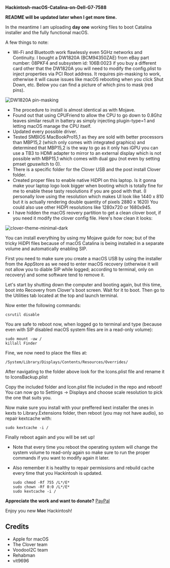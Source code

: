 **Hackintosh-macOS-Catalina-on-Dell-G7-7588**

**README will be updated later when I get more time.**

In the meantime I am uploading **day one** working files to boot Catalina installer and the fully functional macOS.

A few things to note:

* Wi-Fi and Bluetooth work flawlessly even 5GHz networks and Continuity. I bought a DW1820A (BCM94350ZAE) from eBay part number: 08PKF4 and subsystem id: 106B:0023 if you buy a different card other that the DW1820A you will need to modify the config.plist to inject properties via PCI Root address. It requires pin-masking to work, otherwise it will cause issues like macOS rebooting when you click Shut Down, etc. Below you can find a picture of which pins to mask (red pins).

![DW1820A pin-masking](https://i.imgur.com/kof6tzz.png)

* The procedure to install is almost identical as with Mojave.
* Found out that using CPUFriend to allow the CPU to go down to 0.8Ghz leaves similar result in battery as simply injecting plugin-type=1 and letting macOS manage the CPU itself.
* Updated every possible driver.
* Tested SMBIOS MacBookPro15,1 as they are sold with better processors than MBP15,2 (which only comes with integrated graphics) and determined that MBP15,2 is the way to go as it only has iGPU you can use a TB3 to HDMI adapter to mirror to an external display which is not possible with MBP15,1 which comes with dual gpu (not even by setting pmset gpuswitch to 0).
* There is a specific folder for the Clover USB and the post install Clover folder.
* Created proper files to enable native HiDPI on this laptop. Is it gonna make your laptop logo look bigger when booting which is totally fine for me to enable these tasty resolutions if you are good with that. (I personally love using the resolution which makes UI look like 1440 x 810 but it is actually rendering double quantity of pixels 2880 x 1620) You could also use other HiDPI resolutions like 1280x720 or 1680x945.
* I have hidden the macOS reovery partition to get a clean clover boot, if you need it modify the clover config file. Here's how clean it looks:

![clover-theme-minimal-dark](https://i.imgur.com/zGbHRCo.png)

You can install everything by using my Mojave guide for now; but of the tricky HiDPI files because of macOS Catalina is being installed in a separate volume and automatically enabling SIP.

First you need to make sure you create a macOS USB by using the installer from the AppStore as we need to enter macOS recovery (otherwise it will not allow you to diable SIP while logged; according to terminal, only on recovery) and some software tend to remove it.

Let's start by shutting down the computer and booting again, but this time, boot into Recovery from Clover's boot screen.
Wait for it to boot. Then go to the Utilities tab located at the top and launch terminal. 

Now enter the following commands:

	csrutil disable
	
You are safe to reboot now, when logged go to terminal and type (because even with SIP disabled macOS system files are in a read-only volume):
	
	sudo mount -uw /
	killall Finder
	
Fine, we now need to place the files at:

	/System/Library/Displays/Contents/Resources/Overrides/

After navigating to the folder above look for the Icons.plist file and rename it to IconsBackup.plist

Copy the included folder and Icon.plist file included in the repo and reboot! You can now go to Settings -> Displays and choose scale resolution to pick the one that suits you.

Now make sure you install with your preffered kext installer the ones in kexts to Library.Extensions folder, then reboot (you may not have audio), so repair kextcache with:

	sudo kextcache -i /

Finally reboot again and you will be set up!

* Note that every time you reboot the operating system will change the system volume to read-only again so make sure to run the proper commands if you want to modify again it later. 

* Also remember it is healthy to repair permissions and rebuild cache every time that you Hackintosh is updated.

	```
	sudo chmod -Rf 755 /L*/E*
	sudo chown -Rf 0:0 /L*/E*
	sudo kextcache -i /

**Appreciate the work and want to donate?** [PayPal](<https://www.paypal.me/juanvasquezcastro>)


Enjoy you new ~~Mac~~ Hackintosh!

## Credits

* Apple for macOS
* The Clover team
* VoodooI2C team
* Rehabman
* vit9696
